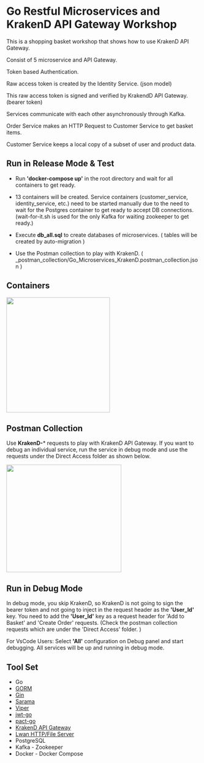 # Go Restful Microservices and KrakenD API Gateway Workshop

This is a shopping basket workshop that shows how to use KrakenD API Gateway.

Consist of 5 microservice and API Gateway.

Token based Authentication.

Raw access token is created by the Identity Service. (json model)

This raw access token is signed and verified by KrakendD API Gateway. (bearer token)

Services communicate with each other asynchronously through Kafka.

Order Service makes an HTTP Request to Customer Service to get basket items.

Customer Service keeps a local copy of a subset of user and product data.

## Run in Release Mode & Test

* Run **'docker-compose up'** in the root directory and wait for all containers to get ready.

* 13 containers will be created. Service containers (customer_service, identity_service, etc.) need to be started manually due to the need to wait for the Postgres container to get ready to accept DB connections. (wait-for-it.sh is used for the only Kafka for waiting zookeeper to get ready.)

* Execute **db_all.sql** to create databases of microservices. ( tables will be created by auto-migration )

* Use the Postman collection to play with KrakenD. ( _postman_collection/Go_Microservices_KrakenD.postman_collection.json )

## Containers

<img src="https://github.com/suadev/go-microservices-private/blob/main/_img/containers.JPG" width="270px" height="300px"></img>

## Postman Collection

Use **KrakenD-*** requests to play with KrakenD API Gateway. If you want to debug an individual service, run the service in debug mode and use the requests under the Direct Access folder as shown below.

<img src="https://github.com/suadev/go-microservices-private/blob/main/_img/postman_collection.JPG" width="300px" height="280"></img>

## Run in Debug Mode

In debug mode, you skip KrakenD, so KrakenD is not going to sign the bearer token and not going to inject in the request header as the **'User_Id'** key. You need to add the **'User_Id'** key as a request header for 'Add to Basket' and 'Create Order' requests. (Check the postman collection requests which are under the 'Direct Access' folder. )

For VsCode Users: Select **'All'** configuration on Debug panel and start debugging. All services will be up and running in debug mode. 

## Tool Set

* Go
* <a href="https://github.com/go-gorm/gorm">GORM</a>
* <a href="https://github.com/gin-gonic/gin">Gin</a>
* <a href="https://github.com/Shopify/sarama">Sarama</a>
* <a href="https://github.com/spf13/viper">Viper</a>
* <a href="https://github.com/dgrijalva/jwt-go">jwt-go</a>
* <a href="https://github.com/pact-foundation/pact-go">pact-go<a/>
* <a href="https://github.com/devopsfaith/krakend">KrakenD API Gateway</a>
* <a href="https://github.com/lpereira/lwan">Lwan HTTP/File Server</a>
* PostgreSQL
* Kafka - Zookeeper
* Docker - Docker Compose